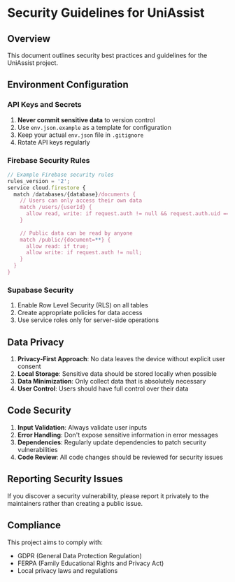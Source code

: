 # Security Guidelines for UniAssist

## Overview

This document outlines security best practices and guidelines for the UniAssist project.

## Environment Configuration

### API Keys and Secrets

1. **Never commit sensitive data** to version control
2. Use `env.json.example` as a template for configuration
3. Keep your actual `env.json` file in `.gitignore`
4. Rotate API keys regularly

### Firebase Security Rules

```javascript
// Example Firebase security rules
rules_version = '2';
service cloud.firestore {
  match /databases/{database}/documents {
    // Users can only access their own data
    match /users/{userId} {
      allow read, write: if request.auth != null && request.auth.uid == userId;
    }
    
    // Public data can be read by anyone
    match /public/{document=**} {
      allow read: if true;
      allow write: if request.auth != null;
    }
  }
}
```

### Supabase Security

1. Enable Row Level Security (RLS) on all tables
2. Create appropriate policies for data access
3. Use service roles only for server-side operations

## Data Privacy

1. **Privacy-First Approach**: No data leaves the device without explicit user consent
2. **Local Storage**: Sensitive data should be stored locally when possible
3. **Data Minimization**: Only collect data that is absolutely necessary
4. **User Control**: Users should have full control over their data

## Code Security

1. **Input Validation**: Always validate user inputs
2. **Error Handling**: Don't expose sensitive information in error messages
3. **Dependencies**: Regularly update dependencies to patch security vulnerabilities
4. **Code Review**: All code changes should be reviewed for security issues

## Reporting Security Issues

If you discover a security vulnerability, please report it privately to the maintainers rather than creating a public issue.

## Compliance

This project aims to comply with:
- GDPR (General Data Protection Regulation)
- FERPA (Family Educational Rights and Privacy Act)
- Local privacy laws and regulations 